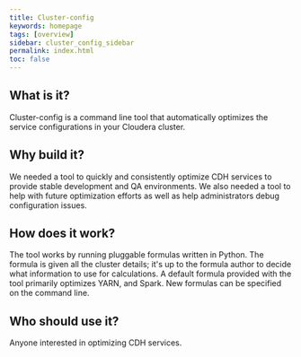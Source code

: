 ```yaml
---
title: Cluster-config
keywords: homepage
tags: [overview]
sidebar: cluster_config_sidebar
permalink: index.html
toc: false
---
```


## What is it?

Cluster-config is a command line tool that automatically optimizes the service configurations in your Cloudera cluster.

## Why build it?

We needed a tool to quickly and consistently optimize CDH services to provide stable development and QA environments. 
We also needed a tool to help with future optimization efforts as well as help administrators debug configuration issues.


## How does it work?

The tool works by running pluggable formulas written in Python. 
The formula is given all the cluster details; it's up to the formula author to decide what information to use for calculations.
A default formula provided with the tool primarily optimizes YARN, and Spark. New formulas can be specified on the command line.

## Who should use it?

Anyone interested in optimizing CDH services.


